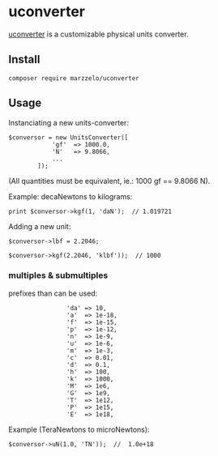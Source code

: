 # uconverter

[uconverter](https://github.com/marzzelo/uconverter) is a customizable physical units converter.


## Install

```
composer require marzzelo/uconverter
```
## Usage
Instanciating a new units-converter:
```
$conversor = new UnitsConverter([
		    'gf'  => 1000.0,
		    'N'   => 9.8066,
		    ...
		]);
```
(All quantities must be equivalent, ie.: 1000 gf == 9.8066 N).

Example: decaNewtons to kilograms:
```
print $conversor->kgf(1, 'daN');  // 1.019721
```
Adding a new unit:
```
$conversor->lbf = 2.2046;

$conversor->kgf(2.2046, 'klbf'));  // 1000
```
### multiples & submultiples
prefixes than can be used:

```
                'da' => 10,
                'a'  => 1e-18,
                'f'  => 1e-15,
                'p'  => 1e-12,
                'n'  => 1e-9,
                'u'  => 1e-6,
                'm'  => 1e-3,
                'c'  => 0.01,
                'd'  => 0.1,
                'h'  => 100,
                'k'  => 1000,
                'M'  => 1e6,
                'G'  => 1e9,
                'T'  => 1e12,
                'P'  => 1e15,
                'E'  => 1e18,
```
Example (TeraNewtons to microNewtons):
```
$conversor->uN(1.0, 'TN'));  //  1.0e+18
```


